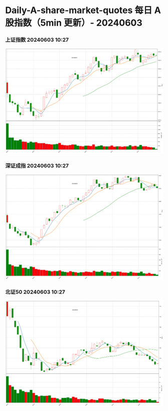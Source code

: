 
# Daily-A-share-market-quotes 每日 A 股指数（5min 更新）- 20240603

### 上证指数 20240603 10:27
![](./fig/2024/6/20240603-sh000001.png)

### 深证成指 20240603 10:27
![](./fig/2024/6/20240603-sz399001.png)

### 北证50 20240603 10:27
![](./fig/2024/6/20240603-bj899050.png)
